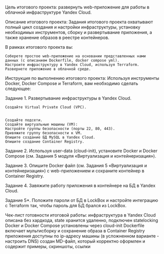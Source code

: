 Цель итогового проекта:
    развернуть web-приложение для работы в облачной инфраструктуре Yandex Cloud.

Описание итогового проекта:
    Задания итогового проекта охватывают полный цикл создания и настройки инфраструктуры, установку необходимых инструментов, сборку и развертывание приложения, 
    а также хранение образов в реестре контейнеров.

В рамках итогового проекта вы:

    Соберете простое web-приложение на основании представленных нами данных (с описанием Dockerfile, docker compose yml).
    Настроите инфраструктуру в Yandex Cloud, используя Terraform.
    Развернете приложение в облачной среде.
 
Инструкция по выполнению итогового проекта:
    Используя инструменты Docker, Docker Compose и Terraform, вам необходимо сделать следующее:
 
Задание 1. Развертывание инфраструктуры в Yandex Cloud.

    Создайте Virtual Private Cloud (VPC).

    
    Создайте подсети.
    Создайте виртуальные машины (VM):
    Настройте группы безопасности (порты 22, 80, 443).
    Привяжите группу безопасности к VM.
    Опишите создание БД MySQL в Yandex Cloud.
    Опишите создание Container Registry.
 
Задание 2. Используя user-data (cloud-init), установите Docker и Docker Compose (см. Задания 5 модуля «Виртуализация и контейнеризация»).

Задание 3. Опишите Docker файл (см. Задания 5 «Виртуализация и контейнеризация») c web-приложением и сохраните контейнер в Container Registry.

Задание 4. Завяжите работу приложения в контейнере на БД в Yandex Cloud.

Задание 5*. Положите пароли от БД в LockBox и настройте интеграцию с Terraform так, чтобы пароль для БД брался из LockBox.

Чек-лист готовности итоговой работы:
    инфраструктура в Yandex Cloud описана без хардкода, state хранится удаленно, подключен statelocking
    Docker и Docker Compose установлены через cloud-init
    Dockerfile включает мультисборку и сохранение образа в Container Registry
    приложения доступны по ip-адресу машины (в усложненном варианте - настроить DNS)
    создан MD-файл, который корректно оформлен и содержит примеры, скриншоты, ссылки
